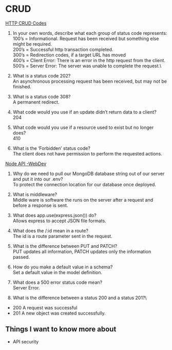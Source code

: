 # CRUD

[HTTP CRUD Codes](https://www.moesif.com/blog/technical/api-design/Which-HTTP-Status-Code-To-Use-For-Every-CRUD-App/)

1. In your own words, describe what each group of status code represents:\
   100’s = Informational. Request has been received but something else might be required.\
   200’s = Successful http transaction completed.\
   300’s = Redirection codes, if a target URL has moved\
   400’s = Client Error: There is an error in the http request from the client.\
   500’s = Server Error: The server was unable to complete the request.\

2. What is a status code 202?\
   An asynchronous processing request has been received, but may not be finished.

3. What is a status code 308?\
   A permanent redirect.

4. What code would you use if an update didn’t return data to a client?\
   204

5. What code would you use if a resource used to exist but no longer does?\
   410

6. What is the ‘Forbidden’ status code?\
   The client does not have permission to perform the requested actions.

[Node API -WebDev](https://www.youtube.com/channel/UCFbNIlppjAuEX4znoulh0Cw)

1. Why do we need to pull our MongoDB database string out of our server and put it into our .env?\
   To protect the connection location for our database once deployed.

2. What is middleware?\
   Middle ware is software the runs on the server after a request and before a response is sent.

3. What does app.use(express.json()) do?\
   Allows express to accept JSON file formats.

4. What does the /:id mean in a route?\
   The id is a route parameter sent in the request.

5. What is the difference between PUT and PATCH?\
   PUT updates all information, PATCH updates only the information passed.

6. How do you make a default value in a schema?\
   Set a default value in the model definition.

7. What does a 500 error status code mean?\
   Server Error.

8. What is the difference between a status 200 and a status 201?\

- 200 A request was successful
- 201 A new object was created successfully.

## Things I want to know more about

- API security
